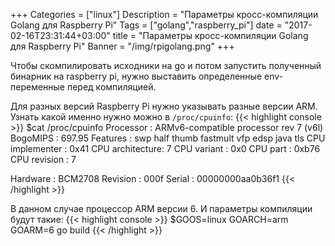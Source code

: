 +++
Categories = ["linux"]
Description = "Параметры кросс-компиляции Golang для Raspberry Pi"
Tags = ["golang","raspberry_pi"]
date = "2017-02-16T23:31:44+03:00"
title = "Параметры кросс-компиляции Golang для Raspberry Pi"
Banner = "/img/rpigolang.png"
+++


Чтобы скомпилировать исходники на go и потом запустить полученный бинарник на raspberry pi, нужно выставить определенные env-переменные перед компиляцией.


<!--more-->

Для разных версий Raspberry Pi нужно указывать разные версии ARM. Узнать какой именно нужно можно в ```/proc/cpuinfo```:
{{< highlight console >}}
$cat /proc/cpuinfo
Processor	: ARMv6-compatible processor rev 7 (v6l)
BogoMIPS	: 697.95
Features	: swp half thumb fastmult vfp edsp java tls
CPU implementer	: 0x41
CPU architecture: 7
CPU variant	: 0x0
CPU part	: 0xb76
CPU revision	: 7

Hardware	: BCM2708
Revision	: 000f
Serial		: 00000000aa0b36f1
{{< /highlight >}}

В данном случае процессор ARM версии 6. И параметры компиляции будут такие:
{{< highlight console >}}
$GOOS=linux GOARCH=arm GOARM=6 go build
{{< /highlight >}}

